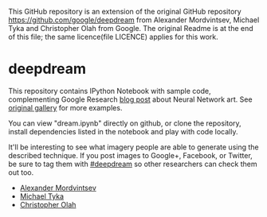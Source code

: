 This GitHub repository is an extension of the original GitHub repository
https://github.com/google/deepdream from Alexander Mordvintsev, Michael Tyka and
Christopher Olah from Google. The original Readme is at the end of this file;
the same licence(file LICENCE) applies for this work.


# deepdream

This repository contains IPython Notebook with sample code, complementing 
Google Research [blog post](http://googleresearch.blogspot.ch/2015/06/inceptionism-going-deeper-into-neural.html) about Neural Network art.
See [original gallery](https://photos.google.com/share/AF1QipPX0SCl7OzWilt9LnuQliattX4OUCj_8EP65_cTVnBmS1jnYgsGQAieQUc1VQWdgQ?key=aVBxWjhwSzg2RjJWLWRuVFBBZEN1d205bUdEMnhB) for more examples.

You can view "dream.ipynb" directly on github, or clone the repository, 
install dependencies listed in the notebook and play with code locally.

It'll be interesting to see what imagery people are able to generate using the described technique. If you post images to Google+, Facebook, or Twitter, be sure to tag them with [#deepdream](https://twitter.com/hashtag/deepdream) so other researchers can check them out too.

* [Alexander Mordvintsev](mailto:moralex@google.com)
* [Michael Tyka](https://www.twitter.com/mtyka)
* [Christopher Olah](mailto:colah@google.com)
